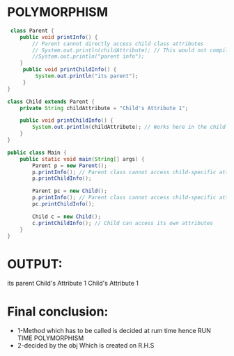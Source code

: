 # POLYMORPHISM 

```java
 class Parent {
    public void printInfo() {
        // Parent cannot directly access child class attributes
        // System.out.println(childAttribute); // This would not compile
        //System.out.println("parent info");
    }
     public void printChildInfo() {
         System.out.println("its parent");
     }
}

class Child extends Parent {
    private String childAttribute = "Child's Attribute 1";

    public void printChildInfo() {
        System.out.println(childAttribute); // Works here in the child class
    }
}

public class Main {
    public static void main(String[] args) {
        Parent p = new Parent();
        p.printInfo(); // Parent class cannot access child-specific attributes
        p.printChildInfo();

        Parent pc = new Child();
        p.printInfo(); // Parent class cannot access child-specific attributes
        pc.printChildInfo();

        Child c = new Child();
        c.printChildInfo(); // Child can access its own attributes
    }
}
 ```

# OUTPUT: 
its parent
Child's Attribute 1
Child's Attribute 1

# Final conclusion:
* 1-Method which has to be called is decided at rum time hence RUN TIME POLYMORPHISM
* 2-decided by the obj Which is created on R.H.S



